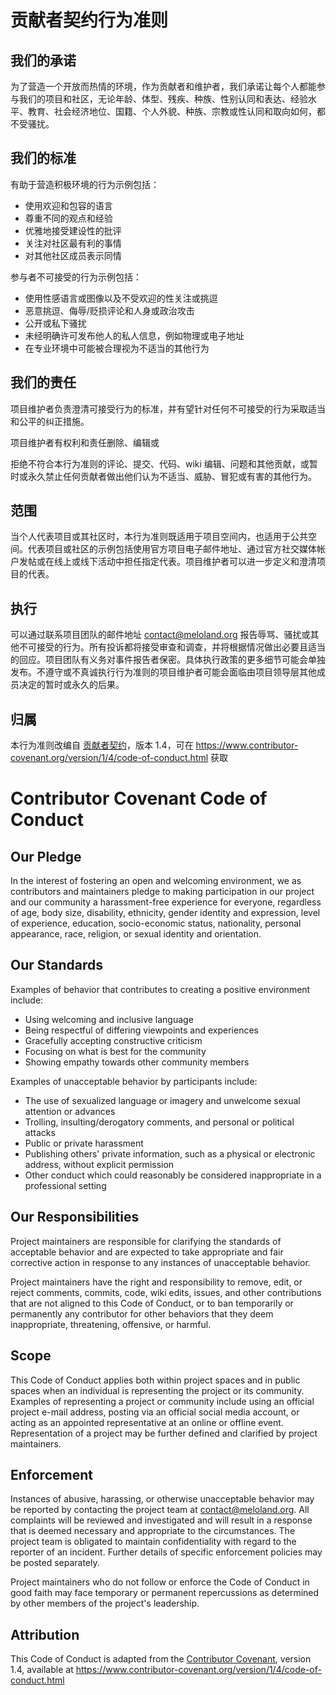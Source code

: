 # 贡献者契约行为准则

## 我们的承诺

为了营造一个开放而热情的环境，作为贡献者和维护者，我们承诺让每个人都能参与我们的项目和社区，无论年龄、体型、残疾、种族、性别认同和表达、经验水平、教育、社会经济地位、国籍、个人外貌、种族、宗教或性认同和取向如何，都不受骚扰。

## 我们的标准

有助于营造积极环境的行为示例包括：

* 使用欢迎和包容的语言
* 尊重不同的观点和经验
* 优雅地接受建设性的批评
* 关注对社区最有利的事情
* 对其他社区成员表示同情

参与者不可接受的行为示例包括：

* 使用性感语言或图像以及不受欢迎的性关注或挑逗
* 恶意挑逗、侮辱/贬损评论和人身或政治攻击
* 公开或私下骚扰
* 未经明确许可发布他人的私人信息，例如物理或电子地址
* 在专业环境中可能被合理视为不适当的其他行为

## 我们的责任

项目维护者负责澄清可接受行为的标准，并有望针对任何不可接受的行为采取适当和公平的纠正措施。

项目维护者有权利和责任删除、编辑或

拒绝不符合本行为准则的评论、提交、代码、wiki 编辑、问题和其他贡献，或暂时或永久禁止任何贡献者做出他们认为不适当、威胁、冒犯或有害的其他行为。

## 范围

当个人代表项目或其社区时，本行为准则既适用于项目空间内，也适用于公共空间。代表项目或社区的示例包括使用官方项目电子邮件地址、通过官方社交媒体帐户发帖或在线上或线下活动中担任指定代表。项目维护者可以进一步定义和澄清项目的代表。

## 执行

可以通过联系项目团队的邮件地址 contact@meloland.org 报告辱骂、骚扰或其他不可接受的行为。所有投诉都将接受审查和调查，并将根据情况做出必要且适当的回应。项目团队有义务对事件报告者保密。具体执行政策的更多细节可能会单独发布。不遵守或不真诚执行行为准则的项目维护者可能会面临由项目领导层其他成员决定的暂时或永久的后果。

## 归属

本行为准则改编自 [贡献者契约][homepage]，版本 1.4，可在 https://www.contributor-covenant.org/version/1/4/code-of-conduct.html 获取

[homepage]: https://www.contributor-covenant.org

# Contributor Covenant Code of Conduct

## Our Pledge

In the interest of fostering an open and welcoming environment, we as
contributors and maintainers pledge to making participation in our project and
our community a harassment-free experience for everyone, regardless of age, body
size, disability, ethnicity, gender identity and expression, level of experience,
education, socio-economic status, nationality, personal appearance, race,
religion, or sexual identity and orientation.

## Our Standards

Examples of behavior that contributes to creating a positive environment
include:

* Using welcoming and inclusive language
* Being respectful of differing viewpoints and experiences
* Gracefully accepting constructive criticism
* Focusing on what is best for the community
* Showing empathy towards other community members

Examples of unacceptable behavior by participants include:

* The use of sexualized language or imagery and unwelcome sexual attention or
  advances
* Trolling, insulting/derogatory comments, and personal or political attacks
* Public or private harassment
* Publishing others' private information, such as a physical or electronic
  address, without explicit permission
* Other conduct which could reasonably be considered inappropriate in a
  professional setting

## Our Responsibilities

Project maintainers are responsible for clarifying the standards of acceptable
behavior and are expected to take appropriate and fair corrective action in
response to any instances of unacceptable behavior.

Project maintainers have the right and responsibility to remove, edit, or
reject comments, commits, code, wiki edits, issues, and other contributions
that are not aligned to this Code of Conduct, or to ban temporarily or
permanently any contributor for other behaviors that they deem inappropriate,
threatening, offensive, or harmful.

## Scope

This Code of Conduct applies both within project spaces and in public spaces
when an individual is representing the project or its community. Examples of
representing a project or community include using an official project e-mail
address, posting via an official social media account, or acting as an appointed
representative at an online or offline event. Representation of a project may be
further defined and clarified by project maintainers.

## Enforcement

Instances of abusive, harassing, or otherwise unacceptable behavior may be
reported by contacting the project team at contact@meloland.org. All
complaints will be reviewed and investigated and will result in a response that
is deemed necessary and appropriate to the circumstances. The project team is
obligated to maintain confidentiality with regard to the reporter of an incident.
Further details of specific enforcement policies may be posted separately.

Project maintainers who do not follow or enforce the Code of Conduct in good
faith may face temporary or permanent repercussions as determined by other
members of the project's leadership.

## Attribution

This Code of Conduct is adapted from the [Contributor Covenant][homepage], version 1.4,
available at https://www.contributor-covenant.org/version/1/4/code-of-conduct.html
